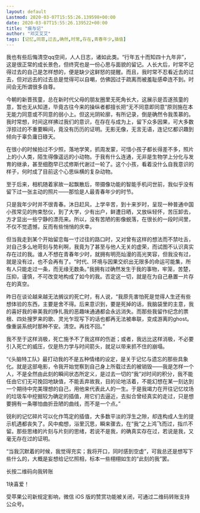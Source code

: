 ```yaml
---
layout: default
Lastmod: 2020-03-07T15:55:26.139598+00:00
date: 2020-03-07T15:55:26.139522+00:00
title: "痕与记"
author: "邓艾艾艾"
tags: [记忆,同意,过去,确然,时常,存在,青春年少,插值]
---
```


  

我也有些后悔清空qq空间，人人日志，诸如此类。“行年五十而知四十九年非”，这是很正常的成长景色，但终究也是一份心思与面貌的留记。人长大后，时常不记得过去的自己是怎样想的，便是缺少这鲜怒的提醒。而且，我时常不忍看近去的过去，但对远去的过去总是觉得可以自嘲，仿佛因过于疏离而被羞耻感牵连不到。时间会无所谓很多自尊。

今朝的新晋孩童，总在新时代父母的朋友圈里无死角长大，这展示是否遂孩童的意，暂也无从知道，毕竟古往今来的操纵者都擅长把“无不同意即同意”原则施在本无能力同意或不同意的弱小上。但这光阴轮廓，有所记录，倒是确然令我羡慕的。我时常想，时间这样拂过我们的意识，在存在与成为上，留下众多因果，可大多数浮掠过的不重要瞬间，竟没有历历的证明。无影无像，无言无语，连记忆都识趣到倾向于辜负庸日碌天。

在很小的时候拍过不少照，落地学笑，抓周发蒙，可惜小孩子都长得差不多，照片上的小人类，陌生得像遥远的小动物。于我有什么连通，无非是生物学上分化与发育的继承，甚至细胞早已忒修斯代谢过一轮了。这个小孩，看着没什么自我意识的样子，何时成了目前这个心思纵横的复杂动物。

至于后来，相机随着家故一起飘散后，带摄像功能的智能手机问世前，我似乎没有留下过一张主动的照片——那恰是人最青春年少的时节。

只是我年少时并不很青春。沐日赶风，上学辛苦，到十来岁时，呈现一种普通中国小孩常见的拘束愁仪，到了大学，少有出户，鲜遭日晒，又放纵轻怀，苦压卸去，方才显出一些宁静的漂亮来。所以，没有苦陋的影像蜕落，在很长的一段时间里，不仅不觉遗憾，反而有些悄悄的庆幸。

但当我走到某个开始留恋每一寸过往的路口时，又对曾有这样的想法而不禁吐舌，对自己多么地苛刻与势利啊，我竟为了甚至与他人无关的虚荣，而试图不认识真实存在过的我。谁人不想在青春年少时，就拥有明亮灿漫的高光笑容，但我没有过，就是没有过，也不会再有了。“时代、环境与因果交织出无限多的命运可能集，所有人只能走过一条，而无缘无数条。”我拥有过确然发生于我的事物，牢笼，苦楚，压抑，谨慎，不可改变地构成了如今的我。否定这一切，就是在为自己悬置一片存在的真空。

昨日在谈论越来越无法搁议的死亡时，有人说，“我原先害怕死是觉得人生还有些想体验的东西，主要是舍不得。后来意识到，要是死掉的话，我脑袋里的主意，我的喜好我的审美我的挣扎我的恶趣味通通都会永远消失。而那些我留作纪念的票根、四处搜罗来的歌、灵光乍现写下的话也都再无法被串联，变成游离的ghost。像重装系统时那种不安。清空。再找不回。”

我不至于这样消极，死亡施予不了我这样的伤逝；或者，我远比这样消极，不必要引入死亡的威压，仅是热力学与时间箭头，就足以带来抓不住的崩塌。

“《头脑特工队》最打动我的不是五种情绪的设定，是关于记忆与遗忘的那些具象化。就是这部电影，令我开始觉察到自己身上所载过去的被销毁——我是怎样一个人，不是全然由此刻的瞬间状态所定义，是过去一切的“我”对时间的积分，我不能任由它们无可挽回地缺值，不能丢弃故我，目的论地活着，不能幻想在某一刻达到一个期待中完美理想的自己，用他来代表此人的一生。于是我竭力在开往记忆坟场的垃圾车中挖掘较为确定的插值，用它们去逼近，去拟合曾经真实的走过，只是想要拥有一条哪怕曲折丑陋的曲线，而不是一个点。”

锐利的记忆碎片可以化作笃定的插值，大多数平淡的浮生之隙，却连构成人生的提示机遇都丧失了。风中痴想，浴里沉思，瞬来骤去，在“我”之上鸿飞而过，指爪不留。那些思绪的片刻与片刻的思绪，若说不是我，的确真实存在过，若说是我，又毫无存在过的证明。

“当我沉默着的时候，我觉得充实；我将开口，同时感到空虚”，可我总还是想写下些什么的，大概是妄想给记忆照相，标本一些栩栩如生的“此刻的我”罢。

长按二维码向我转账

1块喜爱！

受苹果公司新规定影响，微信 iOS 版的赞赏功能被关闭，可通过二维码转账支持公众号。

